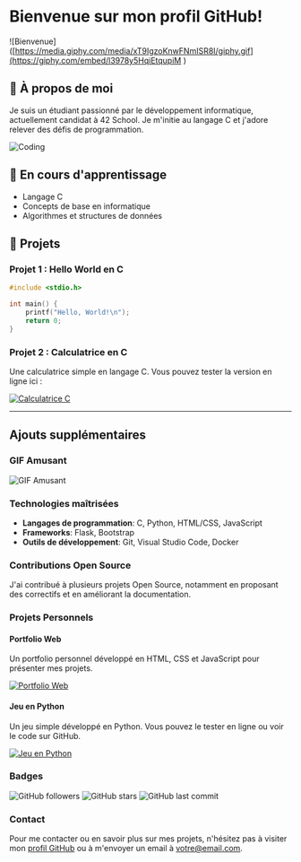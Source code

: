 # Bienvenue sur mon profil GitHub!

![Bienvenue]([https://media.giphy.com/media/xT9IgzoKnwFNmISR8I/giphy.gif](https://giphy.com/embed/l3978y5HqiEtqupiM
)

## 👋 À propos de moi

Je suis un étudiant passionné par le développement informatique, actuellement candidat à 42 School. Je m'initie au langage C et j'adore relever des défis de programmation.

![Coding](https://media.giphy.com/media/l4EoMwbqG1VCmAvp6/giphy.gif)

## 🌱 En cours d'apprentissage

- Langage C
- Concepts de base en informatique
- Algorithmes et structures de données

## 🚀 Projets

### Projet 1 : Hello World en C

```c
#include <stdio.h>

int main() {
    printf("Hello, World!\n");
    return 0;
}
```
### Projet 2 : Calculatrice en C

Une calculatrice simple en langage C. Vous pouvez tester la version en ligne ici :

[![Calculatrice C](https://example.com/calculatrice-screenshot.png)](https://votre-utilisateur.github.io/calculatrice)

---

## Ajouts supplémentaires

### GIF Amusant

![GIF Amusant](https://media.giphy.com/media/YOUR-GIF-URL/giphy.gif)

### Technologies maîtrisées

- **Langages de programmation**: C, Python, HTML/CSS, JavaScript
- **Frameworks**: Flask, Bootstrap
- **Outils de développement**: Git, Visual Studio Code, Docker

### Contributions Open Source

J'ai contribué à plusieurs projets Open Source, notamment en proposant des correctifs et en améliorant la documentation.

### Projets Personnels

#### Portfolio Web

Un portfolio personnel développé en HTML, CSS et JavaScript pour présenter mes projets.

[![Portfolio Web](https://example.com/portfolio-screenshot.png)](https://votre-utilisateur.github.io/portfolio)

#### Jeu en Python

Un jeu simple développé en Python. Vous pouvez le tester en ligne ou voir le code sur GitHub.

[![Jeu en Python](https://example.com/jeu-screenshot.png)](https://github.com/votre-utilisateur/jeu-python)

### Badges

![GitHub followers](https://img.shields.io/github/followers/votre-utilisateur?style=social)
![GitHub stars](https://img.shields.io/github/stars/votre-utilisateur/projet?style=social)
![GitHub last commit](https://img.shields.io/github/last-commit/votre-utilisateur/projet)

### Contact

Pour me contacter ou en savoir plus sur mes projets, n'hésitez pas à visiter mon [profil GitHub](https://github.com/votre-utilisateur) ou à m'envoyer un email à votre@email.com.
